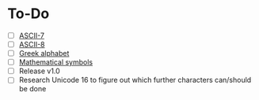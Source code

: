 # To-Do

* [ ] [ASCII-7](https://www.ascii-code.com/)
* [ ] [ASCII-8](https://www.ascii-code.com/)
* [ ] [Greek alphabet](https://en.wikipedia.org/wiki/Greek_letters_used_in_mathematics,_science,_and_engineering#Typography)
* [ ] [Mathematical symbols](https://en.wikipedia.org/wiki/Glossary_of_mathematical_symbols)
* [ ] Release v1.0
* [ ] Research Unicode 16 to figure out which further characters can/should be done